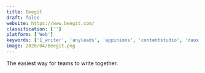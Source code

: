 ```yaml
---
title: Beegit
draft: false 
website: https://www.beegit.com/
classification: ['']
platform: ['Web']
keywords: ['1_writer', 'anyleads', 'appinions', 'contentstudio', 'daux.io', 'editorially', 'etherpad', 'gathercontent', 'gitbook', 'growlabs', 'haroopad', 'hootsuite', 'leaddoubler', 'penflip', 'pipedrive', 'postano', 'pressly', 'promorepublic', 'skydocs', 'traackr']
image: 2020/04/Beegit.png
---
```

The easiest way for teams to write together.